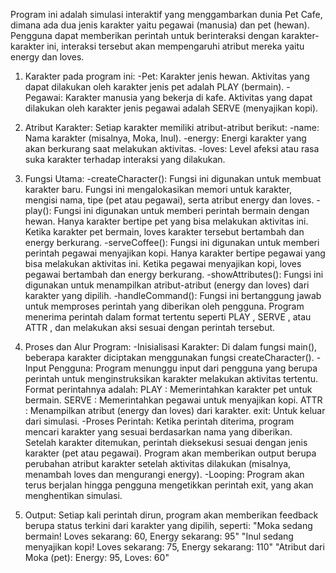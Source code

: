 Program ini adalah simulasi interaktif yang menggambarkan dunia Pet Cafe, dimana ada dua jenis karakter yaitu pegawai (manusia) dan pet (hewan). Pengguna dapat memberikan perintah untuk berinteraksi dengan karakter-karakter ini, interaksi tersebut akan mempengaruhi atribut mereka yaitu energy dan loves.
1. Karakter pada program ini:
-Pet: Karakter jenis hewan. Aktivitas yang dapat dilakukan oleh karakter jenis pet adalah PLAY (bermain).
-Pegawai: Karakter manusia yang bekerja di kafe. Aktivitas yang dapat dilakukan oleh karakter jenis pegawai adalah SERVE (menyajikan kopi).

2. Atribut Karakter:
Setiap karakter memiliki atribut-atribut berikut:
-name: Nama karakter (misalnya, Moka, Inul).
-energy: Energi karakter yang akan berkurang saat melakukan aktivitas.
-loves: Level afeksi atau rasa suka karakter terhadap interaksi yang dilakukan.

3. Fungsi Utama:
-createCharacter(): Fungsi ini digunakan untuk membuat karakter baru. Fungsi ini mengalokasikan memori untuk karakter, mengisi nama, tipe (pet atau pegawai), serta atribut energy dan loves.
-play(): Fungsi ini digunakan untuk memberi perintah bermain dengan hewan. Hanya karakter bertipe pet yang bisa melakukan aktivitas ini. Ketika karakter pet bermain, loves karakter tersebut bertambah dan energy berkurang.
-serveCoffee(): Fungsi ini digunakan untuk memberi perintah pegawai menyajikan kopi. Hanya karakter bertipe pegawai yang bisa melakukan aktivitas ini. Ketika pegawai menyajikan kopi, loves pegawai bertambah dan energy berkurang.
-showAttributes(): Fungsi ini digunakan untuk menampilkan atribut-atribut (energy dan loves) dari karakter yang dipilih.
-handleCommand(): Fungsi ini bertanggung jawab untuk memproses perintah yang diberikan oleh pengguna. Program menerima perintah dalam format tertentu seperti PLAY <NAMA>, SERVE <NAMA>, atau ATTR <NAMA>, dan melakukan aksi sesuai dengan perintah tersebut.

4. Proses dan Alur Program:
-Inisialisasi Karakter: Di dalam fungsi main(), beberapa karakter diciptakan menggunakan fungsi createCharacter().
-Input Pengguna: Program menunggu input dari pengguna yang berupa perintah untuk menginstruksikan karakter melakukan aktivitas tertentu. Format perintahnya adalah:
PLAY <NAMA>: Memerintahkan karakter pet untuk bermain.
SERVE <NAMA>: Memerintahkan pegawai untuk menyajikan kopi.
ATTR <NAMA>: Menampilkan atribut (energy dan loves) dari karakter.
exit: Untuk keluar dari simulasi.
-Proses Perintah:
Ketika perintah diterima, program mencari karakter yang sesuai berdasarkan nama yang diberikan.
Setelah karakter ditemukan, perintah dieksekusi sesuai dengan jenis karakter (pet atau pegawai).
Program akan memberikan output berupa perubahan atribut karakter setelah aktivitas dilakukan (misalnya, menambah loves dan mengurangi energy).
-Looping: Program akan terus berjalan hingga pengguna mengetikkan perintah exit, yang akan menghentikan simulasi.

5. Output:
Setiap kali perintah dirun, program akan memberikan feedback berupa status terkini dari karakter yang dipilih, seperti:
"Moka sedang bermain! Loves sekarang: 60, Energy sekarang: 95"
"Inul sedang menyajikan kopi! Loves sekarang: 75, Energy sekarang: 110"
"Atribut dari Moka (pet): Energy: 95, Loves: 60"
